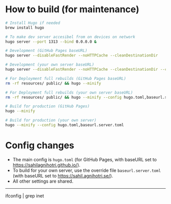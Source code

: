 # How to build (for maintenance)

```sh
# Install Hugo if needed
brew install hugo

# To make dev server accesibel from on devices on network
hugo server --port 1313 --bind 0.0.0.0 &

# Development (GitHub Pages baseURL)
hugo server --disableFastRender --noHTTPCache --cleanDestinationDir

# Development (your own server baseURL)
hugo server --disableFastRender --noHTTPCache --cleanDestinationDir --config hugo.toml,baseurl.server.toml

# For Deployment full rebuilds (GitHub Pages baseURL)
rm -rf resources/ public/ && hugo --minify

# For Deployment full rebuilds (your own server baseURL)
rm -rf resources/ public/ && hugo --minify --config hugo.toml,baseurl.server.toml

# Build for production (GitHub Pages)
hugo --minify

# Build for production (your own server)
hugo --minify --config hugo.toml,baseurl.server.toml
```

# Config changes

- The main config is `hugo.toml` (for GitHub Pages, with baseURL set to https://sahilagnihotri.github.io/).
- To build for your own server, use the override file `baseurl.server.toml` (with baseURL set to https://sahil.agnihotri.se/).
- All other settings are shared.

---

ifconfig | grep inet